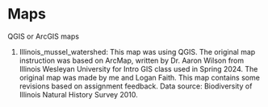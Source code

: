 # Maps
QGIS or ArcGIS maps

1. Illinois_mussel_watershed: This map was using QGIS. The original map instruction was based on ArcMap, written by Dr. Aaron Wilson from Illinois Wesleyan University for Intro GIS class used in Spring 2024. The original map was made by me and Logan Faith. This map contains some revisions based on assignment feedback. Data source: Biodiversity of Illinois Natural History Survey 2010. 
